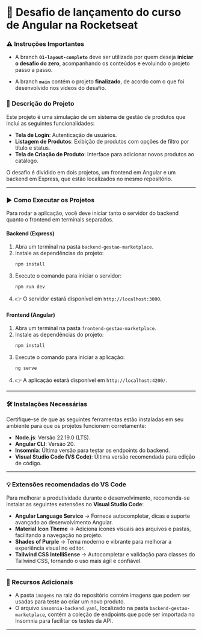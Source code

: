 # 🚀 Desafio de lançamento do curso de Angular na Rocketseat

### ⚠️ **Instruções Importantes**

- A branch **`01-layout-completo`** deve ser utilizada por quem deseja **iniciar o desafio do zero**, acompanhando os conteúdos e evoluindo o projeto passo a passo.  

- A branch **`main`** contém o projeto **finalizado**, de acordo com o que foi desenvolvido nos vídeos do desafio.  

### 📂 Descrição do Projeto

Este projeto é uma simulação de um sistema de gestão de produtos que inclui as seguintes funcionalidades:

* **Tela de Login**: Autenticação de usuários.
* **Listagem de Produtos**: Exibição de produtos com opções de filtro por título e status.
* **Tela de Criação de Produto**: Interface para adicionar novos produtos ao catálogo.

O desafio é dividido em dois projetos, um frontend em Angular e um backend em Express, que estão localizados no mesmo repositório.

---

### ▶️ Como Executar os Projetos

Para rodar a aplicação, você deve iniciar tanto o servidor do backend quanto o frontend em terminais separados.

#### Backend (Express)

1.  Abra um terminal na pasta `backend-gestao-marketplace`.
2.  Instale as dependências do projeto:
    ```bash
    npm install
    ```
3.  Execute o comando para iniciar o servidor:
    ```bash
    npm run dev
    ```
4.  👉 O servidor estará disponível em `http://localhost:3000`.

#### Frontend (Angular)

1.  Abra um terminal na pasta `frontend-gestao-marketplace`.
2.  Instale as dependências do projeto:
    ```bash
    npm install
    ```
3.  Execute o comando para iniciar a aplicação:
    ```bash
    ng serve
    ```
4.  👉 A aplicação estará disponível em `http://localhost:4200/`.

---

### 🛠️ Instalações Necessárias

Certifique-se de que as seguintes ferramentas estão instaladas em seu ambiente para que os projetos funcionem corretamente:

* **Node.js**: Versão 22.19.0 (LTS).  
* **Angular CLI**: Versão 20.  
* **Insomnia**: Última versão para testar os endpoints do backend.  
* **Visual Studio Code (VS Code)**: Última versão recomendada para edição de código.  

---

### 💡 Extensões recomendadas do VS Code

Para melhorar a produtividade durante o desenvolvimento, recomenda-se instalar as seguintes extensões no **Visual Studio Code**:

- **Angular Language Service** → Fornece autocompletar, dicas e suporte avançado ao desenvolvimento Angular.  
- **Material Icon Theme** → Adiciona ícones visuais aos arquivos e pastas, facilitando a navegação no projeto.  
- **Shades of Purple** → Tema moderno e vibrante para melhorar a experiência visual no editor.  
- **Tailwind CSS IntelliSense** → Autocompletar e validação para classes do Tailwind CSS, tornando o uso mais ágil e confiável.  

---

### 📸 Recursos Adicionais

* A pasta `imagens` na raiz do repositório contém imagens que podem ser usadas para teste ao criar um novo produto.
* O arquivo `insomnia-backend.yaml`, localizado na pasta `backend-gestao-marketplace`, contém a coleção de endpoints que pode ser importada no Insomnia para facilitar os testes da API.

---